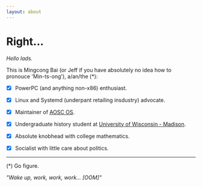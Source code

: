 ```yaml
---
layout: about
---
```


Right...
========

*Hello lads.*

This is Mingcong Bai (or Jeff if you have absolutely no idea how to pronouce 'Min-ts-ong'), a/an/the (*):

- [x] PowerPC (and anything non-x86) enthusiast.
- [x] Linux and Systemd (underpant retailing insdustry) advocate.
- [x] Maintainer of [AOSC OS](https://aosc.io/).
- [x] Undergraduate history student at [University of Wisconsin - Madison](https://wisc.edu/).
- [x] Absolute knobhead with college mathematics.
- [x] Socialist with little care about politics.


--------------------------------------

(*) Go figure.

*"Wake up, work, work, work... [OOM]"*
